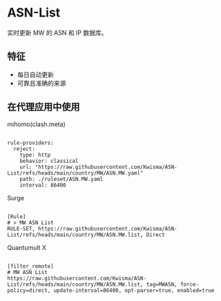 
# ASN-List

实时更新 MW 的 ASN 和 IP 数据库。

## 特征

- 每日自动更新
- 可靠且准确的来源

## 在代理应用中使用

mihomo(clash.meta)

<pre><code class="language-javascript">
rule-providers:
  reject:
    type: http
    behavior: classical
    url: "https://raw.githubusercontent.com/Kwisma/ASN-List/refs/heads/main/country/MW/ASN.MW.yaml"
    path: ./ruleset/ASN.MW.yaml
    interval: 86400
</code></pre>

Surge

<pre><code class="language-javascript">
[Rule]
# > MW ASN List
RULE-SET, https://raw.githubusercontent.com/Kwisma/ASN-List/refs/heads/main/country/MW/ASN.MW.list, Direct
</code></pre>

Quantumult X

<pre><code class="language-javascript">
[filter_remote]
# MW ASN List
https://raw.githubusercontent.com/Kwisma/ASN-List/refs/heads/main/country/MW/ASN.MW.list, tag=MWASN, force-policy=direct, update-interval=86400, opt-parser=true, enabled=true
</code></pre>
